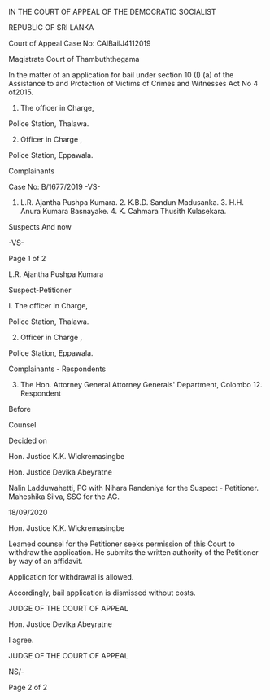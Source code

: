IN THE COURT OF APPEAL OF THE DEMOCRATIC SOCIALIST

REPUBLIC OF SRI LANKA

Court of Appeal Case No: CAlBailJ4112019

Magistrate Court of Thambuththegama

In the matter of an application for bail under section 10 (I) (a) of the Assistance to and Protection of Victims of Crimes and Witnesses Act No 4 of2015.

1. The officer in Charge,

Police Station, Thalawa.

2. Officer in Charge ,

Police Station, Eppawala.

Complainants

Case No: B/1677/2019 -VS-

1. L.R. Ajantha Pushpa Kumara. 2. K.B.D. Sandun Madusanka. 3. H.H. Anura Kumara Basnayake. 4. K. Cahmara Thusith Kulasekara.

Suspects And now

-VS-

Page 1 of 2

L.R. Ajantha Pushpa Kumara

Suspect-Petitioner

I. The officer in Charge,

Police Station, Thalawa.

2. Officer in Charge ,

Police Station, Eppawala.

Complainants - Respondents

3. The Hon. Attorney General Attorney Generals' Department, Colombo 12. Respondent

Before

Counsel

Decided on

Hon. Justice K.K. Wickremasingbe

Hon. Justice Devika Abeyratne

Nalin Ladduwahetti, PC with Nihara Randeniya for the Suspect - Petitioner. Maheshika Silva, SSC for the AG.

18/09/2020

Hon. Justice K.K. Wickremasingbe

Leamed counsel for the Petitioner seeks permission of this Court to withdraw the application. He submits the written authority of the Petitioner by way of an affidavit.

Application for withdrawal is allowed.

Accordingly, bail application is dismissed without costs.

JUDGE OF THE COURT OF APPEAL

Hon. Justice Devika Abeyratne

I agree.

JUDGE OF THE COURT OF APPEAL

NS/-

Page 2 of 2